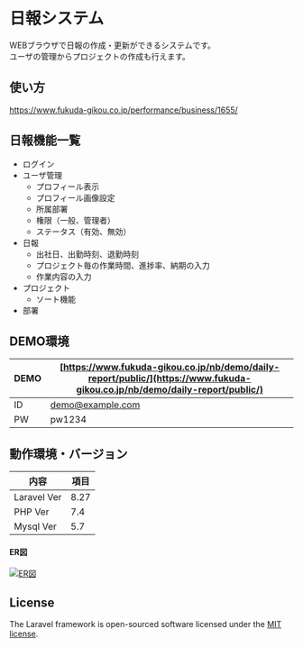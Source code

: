 # 日報システム
WEBブラウザで日報の作成・更新ができるシステムです。<br>
ユーザの管理からプロジェクトの作成も行えます。

## 使い方
https://www.fukuda-gikou.co.jp/performance/business/1655/

## 日報機能一覧
* ログイン
* ユーザ管理
    * プロフィール表示
    * プロフィール画像設定
    * 所属部署
    * 権限（一般、管理者）
    * ステータス（有効、無効）
* 日報
    * 出社日、出勤時刻、退勤時刻
    * プロジェクト毎の作業時間、進捗率、納期の入力
    * 作業内容の入力
* プロジェクト
    * ソート機能
* 部署

## DEMO環境
|DEMO|[https://www.fukuda-gikou.co.jp/nb/demo/daily-report/public/](https://www.fukuda-gikou.co.jp/nb/demo/daily-report/public/)|
|--|--|
|ID|demo@example.com|
|PW|pw1234|

## 動作環境・バージョン

|内容|項目|
|--|--|
|Laravel Ver|8.27|
|PHP Ver|7.4|
|Mysql Ver|5.7|


#### ER図
[![ER図](https://www.fukuda-gikou.co.jp/nb/demo/daily-report/er.svg)](https://www.fukuda-gikou.co.jp/nb/demo/daily-report/er.svg)

## License

The Laravel framework is open-sourced software licensed under the [MIT license](https://opensource.org/licenses/MIT).
